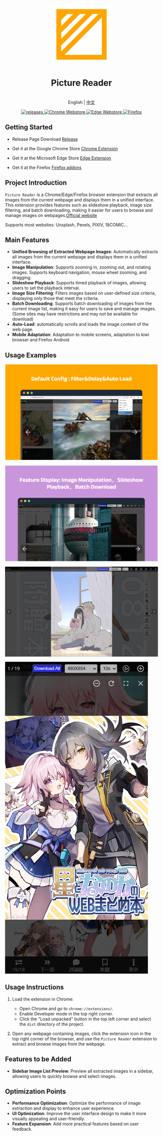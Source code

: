 <p align="center">
  <a href="https://github.com/kakuuuu/picture-reader">
    <img src="./images/logo.svg" alt="Picture Reader - Unleash Read Experience" width="200">
  </a>
  <br>
  <h1 align="center">Picture Reader</h1>
  <p align="center">
    <br> English | <a href="README.zh-CN.md">中文</a>
   </p>
  <p align="center">
  <a href="https://github.com/kakuuuu/picture-reader/releases">
    <img alt="releases" src="https://img.shields.io/github/v/release/kakuuuu/picture-reader" />
  </a>
  <a href="https://chromewebstore.google.com/detail/picture-reader/beljcmkgfgeegijofiokcoalfbappfen">
    <img alt="Chrome Webstore" src="https://img.shields.io/chrome-web-store/v/beljcmkgfgeegijofiokcoalfbappfen?style=flat&logo=chromewebstore&logoColor=white&color=%2334A853" />
  </a>
  <a href="https://microsoftedge.microsoft.com/addons/detail/picture-reader/ejbbhhcdffiocibipjepabjbpejplooh">
    <img alt="Edge Webstore" src="https://img.shields.io/chrome-web-store/v/beljcmkgfgeegijofiokcoalfbappfen?style=flat&label=Microsoft Edge Store&logoColor=white&color=%239254de" />
  </a>
   <a href="https://addons.mozilla.org/firefox/addon/picture-reader/">
    <img alt="Firefox" src="https://img.shields.io/amo/v/picture-reader?style=flat&label=Firefox Store&logoColor=white&color=%23fec13a" />
  </a>

  
  </p>
</p>

## Getting Started

- Release Page Download [Release](https://github.com/kakuuuu/picture-reader/releases)

- Get it at the Google Chrome Store [Chrome Extension](https://chromewebstore.google.com/detail/picture-reader/beljcmkgfgeegijofiokcoalfbappfen)

- Get it at the Microsoft Edge Store [Edge Extension](https://microsoftedge.microsoft.com/addons/detail/picture-reader/ejbbhhcdffiocibipjepabjbpejplooh)

- Get it at the Firefox  [Firefox addons](https://addons.mozilla.org/firefox/addon/picture-reader/)

## Project Introduction

`Picture Reader` is a Chrome/Edge/Firefox browser extension that extracts all images from the current webpage and displays them in a unified interface. This extension provides features such as slideshow playback, image size filtering, and batch downloading, making it easier for users to browse and manage images on webpages.[Official website](https://picture-reader-web.vercel.app/en/)

Supports most websites: Unsplash, Pexels, PIXIV, 18COMIC...

## Main Features

- **Unified Browsing of Extracted Webpage Images**: Automatically extracts all images from the current webpage and displays them in a unified interface.
- **Image Manipulation**: Supports zooming in, zooming out, and rotating images. Supports keyboard navigation, mouse wheel zooming, and dragging.
- **Slideshow Playback**: Supports timed playback of images, allowing users to set the playback interval.
- **Image Size Filtering**: Filters images based on user-defined size criteria, displaying only those that meet the criteria.
- **Batch Downloading**: Supports batch downloading of images from the current image list, making it easy for users to save and manage images. (Some sites may have restrictions and may not be available for download)
- **Auto-Load**: automatically scrolls and loads the image content of the web page.
- **Mobile Adaptation**: Adaptation to mobile screens, adaptation to kiwi browser and Firefox Android

## Usage Examples

![Example 1](./images/example1.png)

![Example 2](./images/example2.jpg)

![Example 3](./images/example3.jpg)

![Example 4](./images/example4.png)

## Usage Instructions

1. Load the extension in Chrome:

   - Open Chrome and go to `chrome://extensions/`.
   - Enable Developer mode in the top right corner.
   - Click the "Load unpacked" button in the top left corner and select the `dist` directory of the project.

2. Open any webpage containing images, click the extension icon in the top right corner of the browser, and use the `Picture Reader` extension to extract and browse images from the webpage.

## Features to be Added

- **Sidebar Image List Preview**: Preview all extracted images in a sidebar, allowing users to quickly browse and select images.

## Optimization Points

- **Performance Optimization**: Optimize the performance of image extraction and display to enhance user experience.
- **UI Optimization**: Improve the user interface design to make it more visually appealing and user-friendly.
- **Feature Expansion**: Add more practical features based on user feedback.
